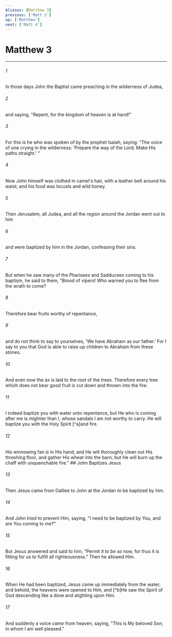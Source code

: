 ```yaml
---
Aliases: [Matthew 3]
previous: ['Matt 2']
up: ['Matthew']
next: ['Matt 4']
---
```

# Matthew 3

***


###### 1 
In those days John the Baptist came preaching in the wilderness of Judea, 

###### 2 
and saying, "Repent, for the kingdom of heaven is at hand!" 

###### 3 
For this is he who was spoken of by the prophet Isaiah, saying: "The voice of one crying in the wilderness: 'Prepare the way of the Lord; Make His paths straight.' " 

###### 4 
Now John himself was clothed in camel's hair, with a leather belt around his waist; and his food was locusts and wild honey. 

###### 5 
Then Jerusalem, all Judea, and all the region around the Jordan went out to him 

###### 6 
and were baptized by him in the Jordan, confessing their sins. 

###### 7 
But when he saw many of the Pharisees and Sadducees coming to his baptism, he said to them, "Brood of vipers! Who warned you to flee from the wrath to come? 

###### 8 
Therefore bear fruits worthy of repentance, 

###### 9 
and do not think to say to yourselves, 'We have Abraham as _our_ father.' For I say to you that God is able to raise up children to Abraham from these stones. 

###### 10 
And even now the ax is laid to the root of the trees. Therefore every tree which does not bear good fruit is cut down and thrown into the fire. 

###### 11 
I indeed baptize you with water unto repentance, but He who is coming after me is mightier than I, whose sandals I am not worthy to carry. He will baptize you with the Holy Spirit [^a]and fire. 

###### 12 
His winnowing fan _is_ in His hand, and He will thoroughly clean out His threshing floor, and gather His wheat into the barn; but He will burn up the chaff with unquenchable fire." ## John Baptizes Jesus 

###### 13 
Then Jesus came from Galilee to John at the Jordan to be baptized by him. 

###### 14 
And John _tried to_ prevent Him, saying, "I need to be baptized by You, and are You coming to me?" 

###### 15 
But Jesus answered and said to him, "Permit _it to be so_ now, for thus it is fitting for us to fulfill all righteousness." Then he allowed Him. 

###### 16 
When He had been baptized, Jesus came up immediately from the water; and behold, the heavens were opened to Him, and [^b]He saw the Spirit of God descending like a dove and alighting upon Him. 

###### 17 
And suddenly a voice _came_ from heaven, saying, "This is My beloved Son, in whom I am well pleased."
